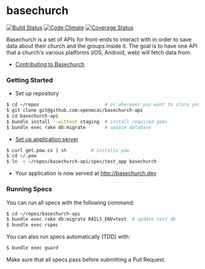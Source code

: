 basechurch
==========

[![Build Status](https://travis-ci.org/openmcac/basechurch-api.svg?branch=master)](https://travis-ci.org/openmcac/basechurch-api)
[![Code Climate](https://codeclimate.com/github/openmcac/basechurch-api/badges/gpa.svg)](https://codeclimate.com/github/openmcac/basechurch-api)
[![Coverage Status](https://coveralls.io/repos/openmcac/basechurch-api/badge.png)](https://coveralls.io/r/openmcac/basechurch-api)

Basechurch is a set of APIs for front-ends to interact with in order to save
data about their church and the groups inside it. The goal is to have one API
that a church's various platforms (iOS, Android, web) will fetch data from.

 - [Contributing to Basechurch][contrib]

[contrib]: https://github.com/openmcac/basechurch-api/blob/master/CONTRIBUTING.md

### Getting Started

 - Set up repository

```bash
$ cd ~/repos                        # or wherever you want to store your code
$ git clone git@github.com:openmcac/basechurch-api
$ cd basechurch-api
$ bundle install --without staging  # install required gems
$ bundle exec rake db:migrate       # update database
```

 - [Set up application server][pow]

[pow]: http://pow.cx/manual.html#section_1

```bash
$ curl get.pow.cx | sh         # installs pow
$ cd ~/.pow
$ ln -s ~/repos/basechurch-api/spec/test_app basechurch
```

 - Your application is now served at http://basechurch.dev

### Running Specs

You can run all specs with the following command:

```bash
$ cd ~/repos/basechurch-api
$ bundle exec rake db:migrate RAILS_ENV=test  # update test db
$ bundle exec rspec
```

You can also run specs automatically (TDD) with:

```bash
$ bundle exec guard
```

Make sure that all specs pass before submitting a Pull Request.

